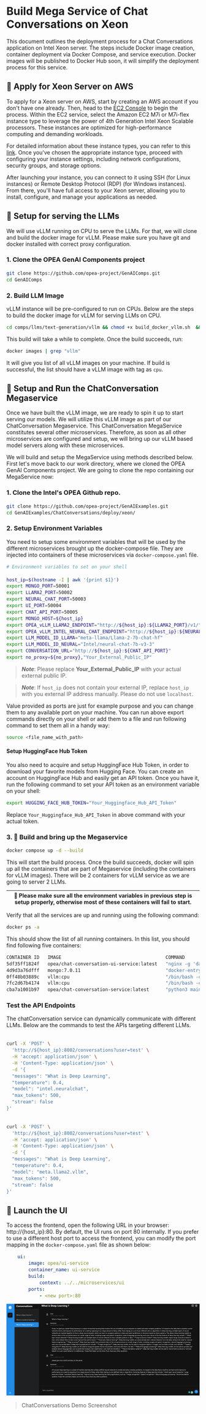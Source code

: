 # Build Mega Service of Chat Conversations on Xeon

This document outlines the deployment process for a Chat Conversations application on Intel Xeon server. The steps include Docker image creation, container deployment via Docker Compose, and service execution. Docker images will be published to Docker Hub soon, it will simplify the deployment process for this service.

## 🚀 Apply for Xeon Server on AWS

To apply for a Xeon server on AWS, start by creating an AWS account if you don't have one already. Then, head to the [EC2 Console](https://console.aws.amazon.com/ec2/v2/home) to begin the process. Within the EC2 service, select the Amazon EC2 M7i or M7i-flex instance type to leverage the power of 4th Generation Intel Xeon Scalable processors. These instances are optimized for high-performance computing and demanding workloads.

For detailed information about these instance types, you can refer to this [link](https://aws.amazon.com/ec2/instance-types/m7i/). Once you've chosen the appropriate instance type, proceed with configuring your instance settings, including network configurations, security groups, and storage options.

After launching your instance, you can connect to it using SSH (for Linux instances) or Remote Desktop Protocol (RDP) (for Windows instances). From there, you'll have full access to your Xeon server, allowing you to install, configure, and manage your applications as needed.

## 🚀 Setup for serving the LLMs

We will use vLLM running on CPU to serve the LLMs. For that, we will  clone and build the docker image for vLLM. Please make sure you have git and docker installed with correct proxy configuration.

### 1. Clone the OPEA GenAI Components project

```bash
git clone https://github.com/opea-project/GenAIComps.git
cd GenAIComps
```

### 2. Build LLM Image

vLLM instance will be pre-configured to run on CPUs. Below are the steps to build the docker image for vLLM for serving LLMs on CPU. 

```bash
cd comps/llms/text-generation/vllm && chmod +x build_docker_vllm.sh  && bash ./build_docker_vllm.sh
```

This build will take a while to complete. Once the build succeeds, run:

```bash
docker images | grep "vllm"
``` 

It will give you list of all vLLM images on your machine. If build is successful, the list should have a vLLM image with tag as `cpu`.


## 🚀 Setup and Run the ChatConversation Megaservice

Once we have built the vLLM image, we are ready to spin it up to start serving our models. We will utilize this vLLM image as part of our ChatConversation Megaservice. This ChatConversation MegaService constitutes several other microservices. Therefore, as soon as all other microservices are configured and setup, we will bring up our vLLM based model servers along with these microservices.

We will build and setup the MegaService using methods described below. First let's move back to our work directory, where we cloned the OPEA GenAI Components project. We are going to clone the repo containing our MegaService now:

### 1. Clone the Intel's OPEA Github repo.

```bash
git clone https://github.com/opea-project/GenAIExamples.git
cd GenAIExamples/ChatConversations/deploy/xeon/
```

### 2. Setup Environment Variables

You need to setup some environment variables that will be used by the different microservices brought up the docker-compose file. They are injected into containers of these microservices via `docker-compose.yaml` file.

```bash
# Environment variables to set on your shell

host_ip=$(hostname -I | awk '{print $1}')
export MONGO_PORT=50001
export LLAMA2_PORT=50002
export NEURAL_CHAT_PORT=50003
export UI_PORT=50004
export CHAT_API_PORT=50005
export MONGO_HOST=${host_ip}
export OPEA_vLLM_LLAMA2_ENDPOINT="http://${host_ip}:${LLAMA2_PORT}/v1/"
export OPEA_vLLM_INTEL_NEURAL_CHAT_ENDPOINT="http://${host_ip}:${NEURAL_CHAT_PORT}/v1/"
export LLM_MODEL_ID_LLAMA="meta-llama/Llama-2-7b-chat-hf"
export LLM_MODEL_ID_NEURAL="Intel/neural-chat-7b-v3-3"
export CONVERSATION_URL="http://${host_ip}:${CHAT_API_PORT}"
export no_proxy=${no_proxy},"Your_External_Public_IP"
```

>_**Note**_: Please replace **Your_External_Public_IP** with your actual external public IP.

>_**Note**_: If `host_ip` does not contain your external IP, replace `host_ip` with you external IP address manually. Please do not use `localhost`.

Value provided as ports are just for example purpose and you can change them to any available port on your machine. You can run above export commands directly on your shell or add them to a file and run following command to set them all in a handy way:

```bash
source <file_name_with_path>
```

#### Setup HuggingFace Hub Token

You also need to acquire and setup HuggingFace Hub Token, in order to download your favorite models from Hugging Face. You can create an account on HuggingFace Hub and easily get an API token. Once you have it, run the following command to set your API token as an environment variable on your shell:

```bash
export HUGGING_FACE_HUB_TOKEN="Your_Huggingface_Hub_API_Token"
```

Replace `Your_Huggingface_Hub_API_Token` in above command with your actual token.


### 3. 🚀 Build and bring up the Megaservice

```bash
docker compose up -d --build
```

This will start the build process. Once the build succeeds, docker will spin up all the containers that are part of Megaservice (including the containers for vLLM images). There will be 2 containers for vLLM service as we are going to server 2 LLMs. 

| :memo: Please make sure all the environment variables in previous step is setup properly, otherwise most of these containers will fail to start.  |
  |-----------------------------------------------------------------------------------------------------------------------------------------------------------------------------------------------------------|


Verify that all the services are up and running using the following command:

```bash
docker ps -a
```

This should show the list of all running containers. In this list, you should find following five containers:

```bash
CONTAINER ID   IMAGE                                      COMMAND                  CREATED          STATUS          PORTS                                           NAMES
5df35ff1824f   opea/chat-conversation-ui-service:latest   "nginx -g 'daemon of…"   7 seconds ago   Up 3 seconds   0.0.0.0:50004->80/tcp, :::50004->80/tcp         xeon-ui-1
4d9d3a76dfff   mongo:7.0.11                               "docker-entrypoint.s…"   7 seconds ago   Up 3 seconds   0.0.0.0:50001->27017/tcp, :::50001->27017/tcp   xeon-mongodb-1
0ff48b03889c   vllm:cpu                                   "/bin/bash -c 'cd / …"   7 seconds ago   Up 3 seconds   0.0.0.0:50002->80/tcp, :::50002->80/tcp         xeon-vllm-llama2-1
7fc2d67b4174   vllm:cpu                                   "/bin/bash -c 'cd / …"   7 seconds ago   Up 3 seconds   0.0.0.0:50003->80/tcp, :::50003->80/tcp         xeon-vllm-neural-chat-1
cba7a1001b97   opea/chat-conversation-service:latest      "python3 main.py"        7 seconds ago   Up 3 seconds   0.0.0.0:50005->8002/tcp, :::50005->8002/tcp     xeon-chat-1
```

### Test the API Endpoints 

The chatConversation service can dynamically communicate with different LLMs. Below are the commands to test the APIs targeting different LLMs.

```bash

curl -X 'POST' \
  'http://${host_ip}:8002/conversations?user=test' \
  -H 'accept: application/json' \
  -H 'Content-Type: application/json' \
  -d '{
  "messages": "What is Deep Learning",
  "temperature": 0.4,
  "model": "intel.neuralchat",
  "max_tokens": 500,
  "stream": false
}'

```

```bash

curl -X 'POST' \
  'http://${host_ip}:8002/conversations?user=test' \
  -H 'accept: application/json' \
  -H 'Content-Type: application/json' \
  -d '{
  "messages": "What is Deep Learning",
  "temperature": 0.4,
  "model": "meta.llama2.vllm",
  "max_tokens": 500,
  "stream": false
}'

```

## 🚀 Launch the UI

To access the frontend, open the following URL in your browser: http://{host_ip}:80. By default, the UI runs on port 80 internally. If you prefer to use a different host port to access the frontend, you can modify the port mapping in the `docker-compose.yaml` file as shown below:

```yaml
    ui:
        image: opea/ui-service
        container_name: ui-service
        build:
            context: ../../microservices/ui
        ports:
            - <new port>:80
```

![UI Screenshot](../../media/demo.png)
> ChatConversations Demo Screenshot
